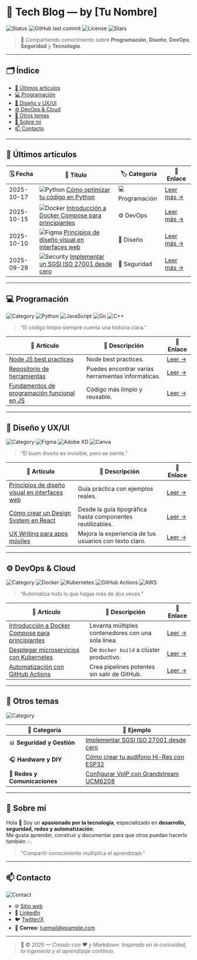 # 🧠 Tech Blog — by [Tu Nombre]

![Status](https://img.shields.io/badge/status-active-brightgreen?style=flat-square)
![GitHub last commit](https://img.shields.io/github/last-commit/tuusuario/mi-blog?style=flat-square)
![License](https://img.shields.io/badge/license-MIT-blue?style=flat-square)
![Stars](https://img.shields.io/github/stars/tuusuario/mi-blog?style=flat-square)

> 💬 Compartiendo conocimiento sobre **Programación**, **Diseño**, **DevOps**, **Seguridad** y **Tecnología**.

---

## 🗂️ Índice

- [📅 Últimos artículos](#-últimos-artículos)
- [💻 Programación](#-programación)
- [🎨 Diseño y UX/UI](#-diseño-y-uxui) 
- [⚙️ DevOps & Cloud](#-devops--cloud)
- [🧩 Otros temas](#-otros-temas)
- [👤 Sobre mí](#-sobre-mí)
- [📫 Contacto](#-contacto)

---

## 📅 Últimos artículos

| 🗓️ Fecha | 🧾 Título | 🏷️ Categoría | 🔗 Enlace |
|-----------|------------|---------------|-----------|
| 2025-10-17 | ![Python](https://img.shields.io/badge/Python-3776AB?logo=python&logoColor=white) [Cómo optimizar tu código en Python](posts/como-optimizar-codigo-python.md) | 💻 Programación | [Leer más →](posts/como-optimizar-codigo-python.md) |
| 2025-10-15 | ![Docker](https://img.shields.io/badge/Docker-2496ED?logo=docker&logoColor=white) [Introducción a Docker Compose para principiantes](posts/docker-compose-principiantes.md) | ⚙️ DevOps | [Leer más →](posts/docker-compose-principiantes.md) |
| 2025-10-10 | ![Figma](https://img.shields.io/badge/Figma-F24E1E?logo=figma&logoColor=white) [Principios de diseño visual en interfaces web](posts/principios-diseno-visual.md) | 🎨 Diseño | [Leer más →](posts/principios-diseno-visual.md) |
| 2025-09-29 | ![Security](https://img.shields.io/badge/ISO%2027001-00539C?logo=shield&logoColor=white) [Implementar un SGSI ISO 27001 desde cero](posts/sgsi-iso27001-guia.md) | 🧩 Seguridad | [Leer más →](posts/sgsi-iso27001-guia.md) |

---

## 💻 Programación

![Category](https://img.shields.io/badge/Categoría-Programación-blueviolet?style=for-the-badge)
![Python](https://img.shields.io/badge/Python-3776AB?logo=python&logoColor=white)
![JavaScript](https://img.shields.io/badge/JavaScript-F7DF1E?logo=javascript&logoColor=black)
![Go](https://img.shields.io/badge/Go-00ADD8?logo=go&logoColor=white)
![C++](https://img.shields.io/badge/C++-00599C?logo=cplusplus&logoColor=white)

> “El código limpio siempre cuenta una historia clara.”  

| 🧾 Artículo | 📝 Descripción | 🔗 Enlace |
|-------------|----------------|-----------|
| [Node JS best practices](posts/node-best-practices.md) | Node best practices. | [Leer →](posts/node-best-practices.md) |
| [Repositorio de herramientas](posts/repositorio-herramientas.md) | Puedes encontrar varias herramientas informáticas. | [Leer →](posts/repositorio-herramientas.md) |
| [Fundamentos de programación funcional en JS](posts/programacion-funcional-js.md) | Código más limpio y reusable. | [Leer →](posts/programacion-funcional-js.md) |

---

## 🎨 Diseño y UX/UI

![Category](https://img.shields.io/badge/Categoría-Diseño%20y%20UX%2FUI-ff69b4?style=for-the-badge)
![Figma](https://img.shields.io/badge/Figma-F24E1E?logo=figma&logoColor=white)
![Adobe XD](https://img.shields.io/badge/Adobe%20XD-FF61F6?logo=adobe%20xd&logoColor=white)
![Canva](https://img.shields.io/badge/Canva-00C4CC?logo=canva&logoColor=white)

> “El buen diseño es invisible, pero se siente.”

| 🧾 Artículo | 📝 Descripción | 🔗 Enlace |
|-------------|----------------|-----------|
| [Principios de diseño visual en interfaces web](posts/principios-diseno-visual.md) | Guía práctica con ejemplos reales. | [Leer →](posts/principios-diseno-visual.md) |
| [Cómo crear un Design System en React](posts/design-system-react.md) | Desde la guía tipográfica hasta componentes reutilizables. | [Leer →](posts/design-system-react.md) |
| [UX Writing para apps móviles](posts/ux-writing-mobile.md) | Mejora la experiencia de tus usuarios con texto claro. | [Leer →](posts/ux-writing-mobile.md) |

---

## ⚙️ DevOps & Cloud

![Category](https://img.shields.io/badge/Categoría-DevOps%20%26%20Cloud-2D8CFF?style=for-the-badge)
![Docker](https://img.shields.io/badge/Docker-2496ED?logo=docker&logoColor=white)
![Kubernetes](https://img.shields.io/badge/Kubernetes-326CE5?logo=kubernetes&logoColor=white)
![GitHub Actions](https://img.shields.io/badge/GitHub%20Actions-2088FF?logo=github-actions&logoColor=white)
![AWS](https://img.shields.io/badge/AWS-232F3E?logo=amazon-aws&logoColor=white)

> “Automatiza todo lo que hagas más de dos veces.”

| 🧾 Artículo | 📝 Descripción | 🔗 Enlace |
|-------------|----------------|-----------|
| [Introducción a Docker Compose para principiantes](posts/docker-compose-principiantes.md) | Levanta múltiples contenedores con una sola línea. | [Leer →](posts/docker-compose-principiantes.md) |
| [Desplegar microservicios con Kubernetes](posts/microservicios-kubernetes.md) | De `docker build` a clúster productivo. | [Leer →](posts/microservicios-kubernetes.md) |
| [Automatización con GitHub Actions](posts/github-actions-pipelines.md) | Crea pipelines potentes sin salir de GitHub. | [Leer →](posts/github-actions-pipelines.md) |

---

## 🧩 Otros temas

![Category](https://img.shields.io/badge/Otros%20Temas-Informativos-orange?style=for-the-badge)

| 📁 Categoría | 📘 Ejemplo |
|--------------|------------|
| 📊 **Seguridad y Gestión** | [Implementar SGSI ISO 27001 desde cero](posts/sgsi-iso27001-guia.md) |
| 🎧 **Hardware y DIY** | [Cómo crear tu audífono Hi-Res con ESP32](posts/audifono-hires-esp32.md) |
| 📡 **Redes y Comunicaciones** | [Configurar VoIP con Grandstream UCM6208](posts/voip-grandstream-ucm6208.md) |

---

## 👤 Sobre mí

Hola 👋 Soy un **apasionado por la tecnología**, especializado en **desarrollo, seguridad, redes y automatización**.  
Me gusta aprender, construir y documentar para que otros puedan hacerlo también 💡.

> “Compartir conocimiento multiplica el aprendizaje.”

---

## 📫 Contacto

![Contact](https://img.shields.io/badge/Contacto-Directo-blue?style=for-the-badge)

- 🌐 [Sitio web](https://tu-dominio.com)
- 💼 [LinkedIn](https://linkedin.com/in/tuusuario)
- 🐦 [Twitter/X](https://x.com/tuusuario)
- 📧 **Correo:** tuemail@example.com

---

> 🧭 *© 2025 — Creado con ❤️ y Markdown. Inspirado en la curiosidad, la ingeniería y el aprendizaje continuo.*
